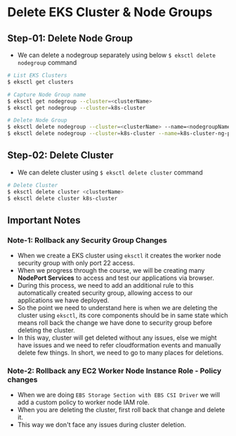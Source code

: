 # Delete EKS Cluster & Node Groups

## Step-01: Delete Node Group
- We can delete a nodegroup separately using below `$ eksctl delete nodegroup` command

```bash
# List EKS Clusters
$ eksctl get clusters

# Capture Node Group name
$ eksctl get nodegroup --cluster=<clusterName>
$ eksctl get nodegroup --cluster=k8s-cluster

# Delete Node Group
$ eksctl delete nodegroup --cluster=<clusterName> --name=<nodegroupName>
$ eksctl delete nodegroup --cluster=k8s-cluster --name=k8s-cluster-ng-public1
```

## Step-02: Delete Cluster
- We can delete cluster using `$ eksctl delete cluster` command

```bash
# Delete Cluster
$ eksctl delete cluster <clusterName>
$ eksctl delete cluster k8s-cluster
```

## Important Notes

### Note-1: Rollback any Security Group Changes
- When we create a EKS cluster using `eksctl` it creates the worker node security group with only port 22 access.
- When we progress through the course, we will be creating many **NodePort Services** to access and test our applications via browser.
- During this process, we need to add an additional rule to this automatically created security group, allowing access to our applications we have deployed.
- So the point we need to understand here is when we are deleting the cluster using `eksctl`, its core components should be in same state which means roll back the change we have done to security group before deleting the cluster.
- In this way, cluster will get deleted without any issues, else we might have issues and we need to refer cloudformation events and manually delete few things. In short, we need to go to many places for deletions.

### Note-2: Rollback any EC2 Worker Node Instance Role - Policy changes
- When we are doing `EBS Storage Section with EBS CSI Driver` we will add a custom policy to worker node IAM role.
- When you are deleting the cluster, first roll back that change and delete it.
- This way we don't face any issues during cluster deletion.
